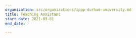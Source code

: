 ```yaml
---
organization: src/organizations/ippp-durham-university.md
title: Teaching Assistant
start_date: 2021-09-01
end_date: 

---
```

